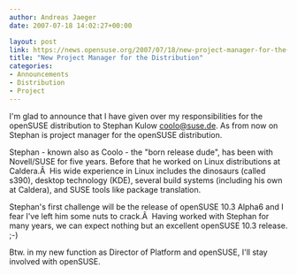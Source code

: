 ```yaml
---
author: Andreas Jaeger
date: 2007-07-18 14:02:27+00:00

layout: post
link: https://news.opensuse.org/2007/07/18/new-project-manager-for-the-distribution/
title: "New Project Manager for the Distribution"
categories:
- Announcements
- Distribution
- Project
---
```

I'm glad to announce that I have given over my responsibilities for the openSUSE distribution to Stephan Kulow <coolo@suse.de>. As from now on Stephan is project manager for the openSUSE distribution.

Stephan - known also as Coolo - the "born release dude", has been with Novell/SUSE for five years. Before that he worked on Linux distributions at Caldera.Â  His wide experience in Linux includes the dinosaurs (called s390), desktop technology (KDE), several build systems (including his own at Caldera), and SUSE tools like package translation.

Stephan's first challenge will be the release of openSUSE 10.3 Alpha6 and I fear I've left him some nuts to crack.Â  Having worked with Stephan for many years, we can expect nothing but an excellent openSUSE 10.3
release. ;-)

Btw. in my new function as Director of Platform and openSUSE, I'll stay involved with openSUSE.		
